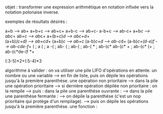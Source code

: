 objet : transformer une expression arithmétique en notation infixée vers la notation polonaise inverse.

exemples de résultats désirés :

a+b   --> ab+
a+b+c --> ab+c+
a+b-c --> ab+c-
a-b+c --> ab-c+
a+b*c --> abc*+
a*b+c --> ab*c+
a+(b+c)*d --> abc+d*+  
(a+b)*(c+d) --> ab+cd+* 
(a+b)*c --> ab+c*
(a-b)*c+d --> ab-c*d+
(a-b)*c+(d-e)*f --> ab-c*de-f*+
 ( ; a ( ; a -( ; ab- ( ; ab-( ; ab-( * ; ab-(c*
 ab-(c* + ; ab-(c* (+ ; ab-(c*de-(f *+
 
 
(:3-5)*2+(:5-4)*3 


algorithme à valider :
on va utiliser une pile LIFO d'opérations en attente.
un nombre ou une variable --> en fin de liste, puis on dépile les opérations jusqu'à la première parenthèse.
une opération non prioritaire --> dans la pile
une opération prioritaire --> si dernière opération dépilée non prioritaire : on la rempile
                            --> puis : dans la pile
une parenthése ouvrante : --> dans la pile
une parenthèse fermante : --> on dépile la parenthèse (c'est un nop prioritaire qui protège d'un rempilage).
                            --> puis on dépile les opérations jusqu'à la première parenthèse.
une fonction :                             
                        
